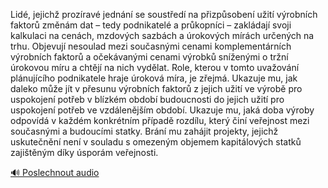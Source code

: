 
Lidé, jejichž prozíravé jednání se soustředí na přizpůsobení užití výrobních faktorů změnám dat – tedy podnikatelé a průkopníci – zakládají svoji kalkulaci na cenách, mzdových sazbách a úrokových mírách určených na trhu. Objevují nesoulad mezi současnými cenami komplementárních výrobních faktorů a očekávanými cenami výrobků sníženými o tržní úrokovou míru a chtějí na nich vydělat. Role, kterou v tomto uvažování plánujícího podnikatele hraje úroková míra, je zřejmá. Ukazuje mu, jak daleko může jít v přesunu výrobních faktorů z jejich užití ve výrobě pro uspokojení potřeb v blízkém období budoucnosti do jejich užití pro uspokojení potřeb ve vzdálenějším období. Ukazuje mu, jaká doba výroby odpovídá v každém konkrétním případě rozdílu, který činí veřejnost mezi současnými a budoucími statky. Brání mu zahájit projekty, jejichž uskutečnění není v souladu s omezeným objemem kapitálových statků zajištěným díky úsporám veřejnosti.

[🔊 Poslechnout audio](/data/7-paragraphs/audio/chapter_99/para_009-Lid-jejich-prozrav-jednn-se-sousted-na-p.mp3)
